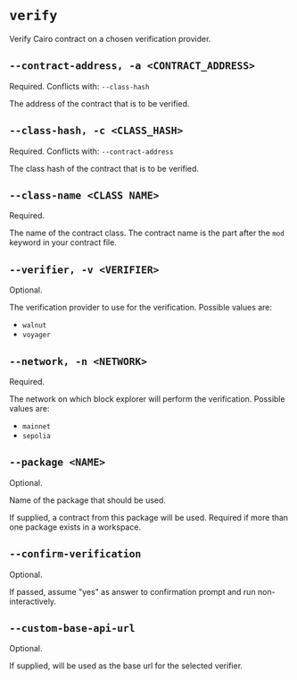 # `verify`
Verify Cairo contract on a chosen verification provider.

## `--contract-address, -a <CONTRACT_ADDRESS>`
Required.
Conflicts with: `--class-hash`

The address of the contract that is to be verified.

## `--class-hash, -c <CLASS_HASH>`
Required.
Conflicts with: `--contract-address`

The class hash of the contract that is to be verified.

## `--class-name <CLASS NAME>`
Required.

The name of the contract class. The contract name is the part after the `mod` keyword in your contract file.

## `--verifier, -v <VERIFIER>`
Optional.

The verification provider to use for the verification. Possible values are:
* `walnut`
* `voyager`

## `--network, -n <NETWORK>`
Required.

The network on which block explorer will perform the verification. Possible values are:
* `mainnet`
* `sepolia`

## `--package <NAME>`
Optional.

Name of the package that should be used.

If supplied, a contract from this package will be used. Required if more than one package exists in a workspace.

## `--confirm-verification`
Optional.

If passed, assume "yes" as answer to confirmation prompt and run non-interactively.


## `--custom-base-api-url`
Optional.

If supplied, will be used as the base url for the selected verifier.
